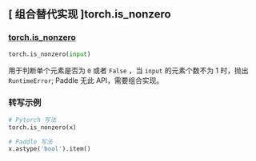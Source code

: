 ## [ 组合替代实现 ]torch.is_nonzero

### [torch.is_nonzero](https://pytorch.org/docs/master/generated/torch.is_nonzero.html#torch.is_nonzero)

```python
torch.is_nonzero(input)
```

用于判断单个元素是否为 `0` 或者 `False` ，当 `input` 的元素个数不为 1 时，抛出 `RuntimeError`; Paddle 无此 API，需要组合实现。

### 转写示例

```python
# Pytorch 写法
torch.is_nonzero(x)

# Paddle 写法
x.astype('bool').item()
```
